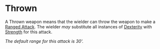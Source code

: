 # Thrown

A Thrown weapon means that the wielder can throw the weapon to make a [Ranged Attack](../../../../../Game%20Procedures/Ranged%20Attack.md). The wielder *may* substitute all instances of [Dexterity](../../../../Player%20Characters/Chosen%20Statistics/Dexterity.md) with [Strength](../../../../Player%20Characters/Chosen%20Statistics/Strength.md) for this attack.

*The default range for this attack is 30'.*
